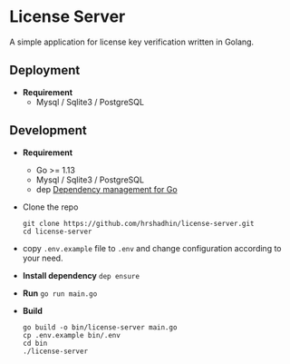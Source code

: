# License Server
A simple application for license key verification written in Golang.

## Deployment
- **Requirement**
    - Mysql / Sqlite3 / PostgreSQL

## Development

- **Requirement**
    - Go >= 1.13
    - Mysql / Sqlite3 / PostgreSQL
    - dep [Dependency management for Go](https://golang.github.io/dep/)

- Clone the repo
    ```
    git clone https://github.com/hrshadhin/license-server.git
    cd license-server
    ```
- copy `.env.example` file to `.env` and change configuration according to your need.

- **Install dependency** `dep ensure`
- **Run** `go run main.go`
- **Build**
    ```
    go build -o bin/license-server main.go
    cp .env.example bin/.env
    cd bin
    ./license-server
    ```